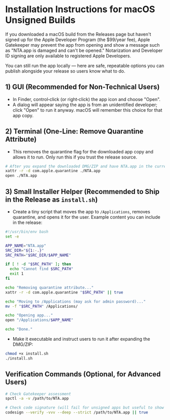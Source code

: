 # Installation Instructions for macOS Unsigned Builds

If you downloaded a macOS build from the Releases page but haven't signed up for the Apple Developer Program (the $99/year fee), Apple Gatekeeper may prevent the app from opening and show a message such as "NTA.app is damaged and can't be opened." Notarization and Developer ID signing are only available to registered Apple Developers.

You can still run the app locally — here are safe, repeatable options you can publish alongside your release so users know what to do.

## 1) GUI (Recommended for Non-Technical Users)

- In Finder, control‑click (or right‑click) the app icon and choose "Open".
- A dialog will appear saying the app is from an unidentified developer; click "Open" to run it anyway. macOS will remember this choice for that app copy.

## 2) Terminal (One-Line: Remove Quarantine Attribute)

- This removes the quarantine flag for the downloaded app copy and allows it to run. Only run this if you trust the release source.

```bash
# After you expand the downloaded DMG/ZIP and have NTA.app in the current folder
xattr -r -d com.apple.quarantine ./NTA.app
open ./NTA.app
```

## 3) Small Installer Helper (Recommended to Ship in the Release as `install.sh`)

- Create a tiny script that moves the app to `/Applications`, removes quarantine, and opens it for the user. Example content you can include in the release:

```bash
#!/usr/bin/env bash
set -e

APP_NAME="NTA.app"
SRC_DIR="${1:-.}"
SRC_PATH="$SRC_DIR/$APP_NAME"

if [ ! -d "$SRC_PATH" ]; then
  echo "Cannot find $SRC_PATH"
  exit 1
fi

echo "Removing quarantine attribute..."
xattr -r -d com.apple.quarantine "$SRC_PATH" || true

echo "Moving to /Applications (may ask for admin password)..."
mv -f "$SRC_PATH" /Applications/

echo "Opening app..."
open "/Applications/$APP_NAME"

echo "Done."
```

- Make it executable and instruct users to run it after expanding the DMG/ZIP:

```bash
chmod +x install.sh
./install.sh
```

## Verification Commands (Optional, for Advanced Users)

```bash
# Check Gatekeeper assessment
spctl -a -v /path/to/NTA.app

# Check code signature (will fail for unsigned apps but useful to show the output)
codesign --verify -vvv --deep --strict /path/to/NTA.app || true
```

